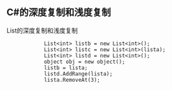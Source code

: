 ## C#的深度复制和浅度复制

List的深度复制和浅度复制

```List<int> lista = new List<int>() { 1, 2, 3, 4, 5, 6, 7, 8, 9, 10 };
            List<int> listb = new List<int>();
            List<int> listc = new List<int>(lista);
            List<int> listd = new List<int>();
            object obj = new object();
            listb = lista;
            listd.AddRange(lista);
            lista.RemoveAt(3);
```

